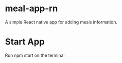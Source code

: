 # meal-app-rn
A simple React native app for adding meals information.

# Start App
Run npm start on the terminal
